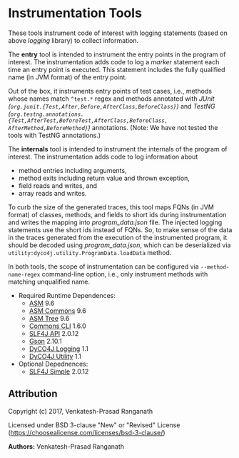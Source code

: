 # Instrumentation Tools

These tools instrument code of interest with logging statements (based on above
_logging_ library) to collect information.

The **entry** tool is intended to instrument the entry points in the program of
interest.  The instrumentation adds code to log a _marker_ statement each time
an entry point is executed.  This statement includes the fully qualified name
(in JVM format) of the entry point.

Out of the box, it instruments entry points of test cases, i.e., methods whose
names match `^test.*` regex and methods annotated with _JUnit
(`org.junit.{Test,After,Before,AfterClass,BeforeClass}`)_ and _TestNG
(`org.testng.annotations.{Test,AfterTest,BeforeTest,AfterClass,BeforeClass,
AfterMethod,BeforeMethod}`)_ annotations. (Note: We have not tested the tools
with TestNG annotations.)

The **internals** tool is intended to instrument the internals of the program
of interest.  The instrumentation adds code to log information about
- method entries including arguments,
- method exits including return value and thrown exception,
- field reads and writes, and
- array reads and writes.

To curb the size of the generated traces, this tool maps FQNs (in JVM format)
of classes, methods, and fields to short ids during instrumentation and writes
the mapping into _program_data.json_ file. The injected logging statements use
the short ids instead of FQNs.  So, to make sense of the data in the traces
generated from the execution of the instrumented program, it should be decoded
using _program_data.json_, which can be deserialized via
`utility:dyco4j.utility.ProgramData.loadData` method.

In both tools, the scope of instrumentation can be configured via
`--method-name-regex` command-line option, i.e., only instrument methods with
matching unqualified name.

- Required Runtime Dependences:
    - [ASM](http://asm.ow2.org/) 9.6
    - [ASM Commons](http://asm.ow2.org/) 9.6
    - [ASM Tree](http://asm.ow2.org/) 9.6
    - [Commons CLI](http://commons.apache.org/proper/commons-cli/) 1.6.0
    - [SLF4J API](http://www.slf4j.org/) 2.0.12
    - [Gson](https://github.com/google/gson) 2.10.1
    - [DyCO4J Logging](https://github.com/rvprasad/DyCo4J) 1.1
    - [DyCO4J Utility](https://github.com/rvprasad/DyCo4J) 1.1
- Optional Depednences:
    - [SLF4J Simple](http://www.slf4j.org/) 2.0.12


## Attribution

Copyright (c) 2017, Venkatesh-Prasad Ranganath

Licensed under BSD 3-clause "New" or "Revised" License (https://choosealicense.com/licenses/bsd-3-clause/)

**Authors:** Venkatesh-Prasad Ranganath
